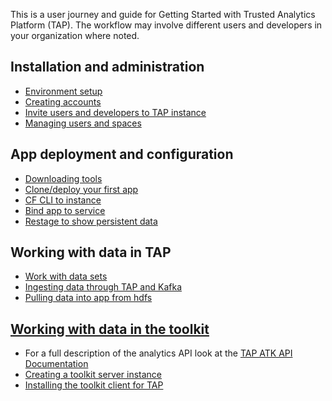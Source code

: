 This is a user journey and guide for Getting Started with Trusted Analytics Platform (TAP). The workflow may involve different users and developers in your organization where noted.

## Installation and administration
* [Environment setup](Platform-Deployment-Procedure-in-AWS)
* [Creating accounts](Onboarding)
* [Invite users and developers to TAP instance](User-Management)
* [Managing users and spaces](How-to-Manage-Organizations-and-Spaces)

## App deployment and configuration
* [Downloading tools](Development-environment-setup)
* [Clone/deploy your first app](Deploying-Your-First-App#sample-application)
* [CF CLI to instance](Deploying-Your-First-App#pushing-the-app)
* [Bind app to service](Deploying-Your-First-App#binding-a-service)
* [Restage to show persistent data](Deploying-Your-First-App#binding-a-service)

## Working with data in TAP
* [Work with data sets](Data-Acquisition)
* [Ingesting data through TAP and Kafka](https://github.com/trustedanalytics/ingestion-ws-kafka-hdfs)
* [Pulling data into app from hdfs](https://github.com/trustedanalytics/dataset-reader-sample)

## [Working with data in the toolkit](Intel®-Analytics-Toolkit-for-Apache-Hadoop*-Software-as-a-Service)
* For a full description of the analytics API look at the [TAP ATK API Documentation](http://trustedanalytics.github.io/atk/)
* [Creating a toolkit server instance](Intel%C2%AE-Analytics-Toolkit-for-Apache-Hadoop*-Software#creating-a-toolkit-server-instance)
* [Installing the toolkit client for TAP](Intel%C2%AE-Analytics-Toolkit-for-Apache-Hadoop*-Software#download-the-toolkit-client-on-the-platform)
